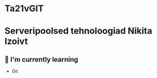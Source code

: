 # Ta21vGIT

<h1>
Serveripoolsed tehnoloogiad
Nikita Izoivt
</h1>

## 🌱 I'm currently learning

- Git
